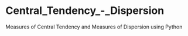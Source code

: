 # Central_Tendency_-_Dispersion
Measures of Central Tendency and Measures of Dispersion using Python
